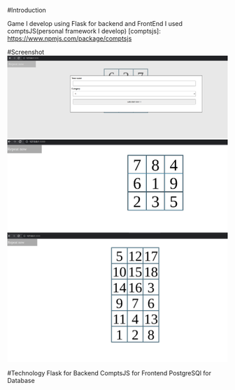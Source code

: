 #Introduction

Game I develop using Flask for backend and FrontEnd I used comptsJS(personal framework I develop) [comptsjs]: https://www.npmjs.com/package/comptsjs


#Screenshot
![Alt text](screenshot/Screenshot1.png "Title")
![Alt text](screenshot/Screenshot2.png "Title")
![Alt text](screenshot/Screenshot3.png "Title")

#Technology
Flask for Backend
ComptsJS for Frontend
PostgreSQl for Database